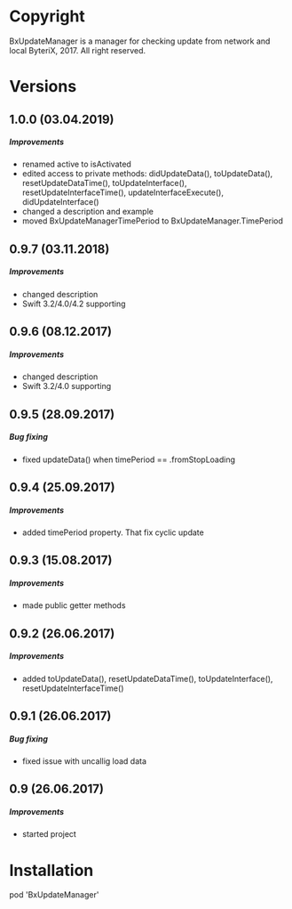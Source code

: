 # Copyright

BxUpdateManager is a manager for checking update from network and local
ByteriX, 2017. All right reserved.

# Versions

## 1.0.0 (03.04.2019)
##### Improvements
* renamed active to isActivated
* edited access to private methods: didUpdateData(), toUpdateData(), resetUpdateDataTime(), toUpdateInterface(),  resetUpdateInterfaceTime(), updateInterfaceExecute(), didUpdateInterface()
* changed a description and example
* moved BxUpdateManagerTimePeriod to BxUpdateManager.TimePeriod

## 0.9.7 (03.11.2018)
##### Improvements
* changed description
* Swift 3.2/4.0/4.2 supporting

## 0.9.6 (08.12.2017)
##### Improvements
* changed description
* Swift 3.2/4.0 supporting

## 0.9.5 (28.09.2017)
##### Bug fixing
* fixed updateData() when timePeriod == .fromStopLoading

## 0.9.4 (25.09.2017)
##### Improvements
* added timePeriod property. That fix cyclic update

## 0.9.3 (15.08.2017)
##### Improvements
* made public getter methods

## 0.9.2 (26.06.2017)
##### Improvements
* added toUpdateData(), resetUpdateDataTime(), toUpdateInterface(), resetUpdateInterfaceTime()

## 0.9.1 (26.06.2017)
##### Bug fixing
* fixed issue with uncallig load data

## 0.9 (26.06.2017)
##### Improvements
* started project



# Installation

pod 'BxUpdateManager'
